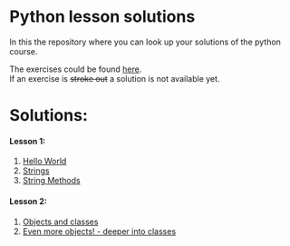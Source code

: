 # Python lesson solutions

In this the repository where you can look up your solutions of the python course.

The exercises could be found [here](http://fsr.github.io/python-lessons/).  
If an exercise is ~~stroke out~~ a solution is not available yet.

# Solutions:
#### Lesson 1:
1. [Hello World](01_getting_started/helloworld.py)
2. [Strings](01_getting_started/strings.py)
3. [String Methods](01_getting_started/string_methods.py)

#### Lesson 2:
1. [Objects and classes](02_objects_and_classes/objects_and_classes.py)
2. [Even more objects! - deeper into classes](02_objects_and_classes/more_objects.py)

